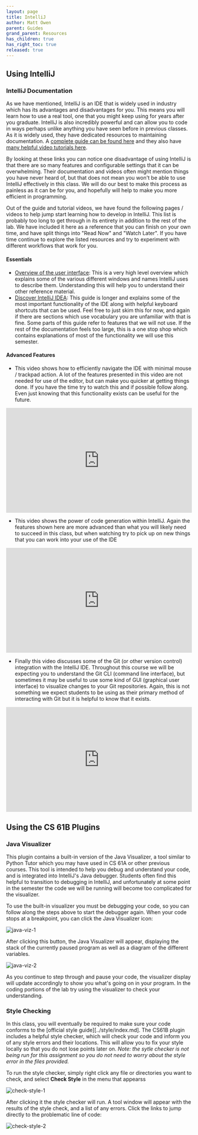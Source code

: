 ```yaml
---
layout: page
title: IntelliJ
author: Matt Owen
parent: Guides
grand_parent: Resources
has_children: true
has_right_toc: true
released: true
---
```


## Using IntelliJ ##

### IntelliJ Documentation ###

As we have mentioned, IntelliJ is an IDE that is widely used in industry which has its advantages and disadvantages for you. This means you will learn how to use a real tool, one that you might keep using for years after you graduate. IntelliJ is also incredibly powerful and can allow you to code in ways perhaps unlike anything you have seen before in previous classes. As it is widely used, they have dedicated resources to maintaining documentation. A [complete guide can be found here][intellij-guide] and they also have [many helpful video tutorials here][intellij-videos]. 

[intellij-guide]: https://www.jetbrains.com/help/idea/guided-tour-around-the-user-interface.html
[intellij-videos]: https://www.jetbrains.com/idea/documentation/

By looking at these links you can notice one disadvantage of using IntelliJ is that there are so many features and configurable settings that it can be overwhelming. Their documentation and videos often might mention things you have never heard of, but that does not mean you won't be able to use IntelliJ effectively in this class. We will do our best to make this process as painless as it can be for you, and hopefully will help to make you more efficient in programming. 

Out of the guide and tutorial videos, we have found the following pages / videos to help jump start learning how to develop in IntelliJ. This list is probably too long to get through in its entirety in addition to the rest of the lab. We have included it here as a reference that you can finish on your own time, and have split things into "Read Now" and "Watch Later". If you have time continue to explore the listed resources and try to experiment with different workflows that work for you.

#### Essentials ####

* [Overview of the user interface](https://www.jetbrains.com/help/idea/guided-tour-around-the-user-interface.html): This is a very high level overview which explains some of the various different windows and names IntelliJ uses to describe them. Understanding this will help you to understand their other reference material.
* [Discover IntelliJ IDEA](https://www.jetbrains.com/help/idea/discover-intellij-idea.html): This guide is longer and explains some of the most important functionality of the IDE along with helpful keyboard shortcuts that can be used. Feel free to just skim this for now, and again if there are sections which use vocabulary you are unfamiliar with that is fine. Some parts of this guide refer to features that we will not use. If the rest of the documentation feels too large, this is a one stop shop which contains explanations of most of the functionality we will use this semester.

#### Advanced Features ####
* This video shows how to efficiently navigate the IDE with minimal mouse / trackpad action. A lot of the features presented in this video are not needed for use of the editor, but can make you quicker at getting things done. If you have the time try to watch this and if possible follow along. Even just knowing that this functionality exists can be useful for the future.

<div style="position: relative; width: 100%; padding-top: 56.25%"><iframe style="position: absolute; top: 0; left: 0; bottom: 0; right: 0; height: 100%; width: 100%; margin: auto" src="https://www.youtube.com/embed/1UHsJyCq1SU" frameborder="0" allow="accelerometer; autoplay; encrypted-media; gyroscope; picture-in-picture" allowfullscreen></iframe></div>

* This video shows the power of code generation within IntelliJ. Again the features shown here are more advanced than what you will likely need to succeed in this class, but when watching try to pick up on new things that you can work into your use of the IDE

<div style="position: relative; width: 100%; padding-top: 56.25%"><iframe style="position: absolute; top: 0; left: 0; bottom: 0; right: 0; height: 100%; width: 100%; margin: auto" src="https://www.youtube.com/embed/sx7_SS8y-_o" frameborder="0" allow="accelerometer; autoplay; encrypted-media; gyroscope; picture-in-picture" allowfullscreen></iframe></div>

* Finally this video discusses some of the Git (or other version control) integration with the IntelliJ IDE. Throughout this course we will be expecting you to understand the Git CLI (command line interface), but sometimes it may be useful to use some kind of GUI (graphical user interface) to visualize changes to your Git repositories. Again, this is not something we expect students to be using as their primary method of interacting with Git but it is helpful to know that it exists.

<div style="position: relative; width: 100%; padding-top: 56.25%"><iframe style="position: absolute; top: 0; left: 0; bottom: 0; right: 0; height: 100%; width: 100%; margin: auto" src="https://www.youtube.com/embed/MaQnpCaiop0"
 frameborder="0" allow="accelerometer; autoplay; encrypted-media; gyroscope; picture-in-picture" allowfullscreen></iframe></div>

## Using the CS 61B Plugins ##

### Java Visualizer ###

This plugin contains a built-in version of the Java Visualizer, a tool similar to Python Tutor which you may have used in CS 61A or other previous courses. This tool is intended to help you debug and understand your code, and is integrated into IntelliJ's Java debugger. Students often find this helpful to transition to debugging in IntelliJ, and unfortunately at some point in the semester the code we will be running will become too complicated for the visualizer.

To use the built-in visualizer you must be debugging your code, so you can follow along the steps above to start the debugger again. When your code stops at a breakpoint, you can click the Java Visualizer icon:

![java-viz-1](img/java-viz-1.png "Java Visualizer Start")

After clicking this button, the Java Visualizer will appear, displaying the stack of the currently paused program as well as a diagram of the different variables.

![java-viz-2](img/java-viz-2.png "Java Visualizer in Action")

As you continue to step through and pause your code, the visualizer display will update accordingly to show you what's going on in your program. In the coding portions of the lab try using the visualizer to check your understanding.

### Style Checking ###

In this class, you will eventually be required to make sure your code conforms to the
[official style guide][../style/index.md]. The CS61B plugin includes a helpful style checker, which will check your code and inform you of any style errors and their locations. This will allow you to fix your style locally so that you do not lose points later on. _Note: the sytle checker is not being run for this assignment so you do not need to worry about the style error in the files provided._

To run the style checker, simply right click any file or directories you want to check, and select **Check Style** in the menu that appearss

![check-style-1](img/check-style-1.png "Check Style")

After clicking it the style checker will run. A tool window will appear with the results of the style check, and a list of any errors. Click the links to jump directly to the problematic line of code:

![check-style-2](img/check-style-2.png "Checked Style")